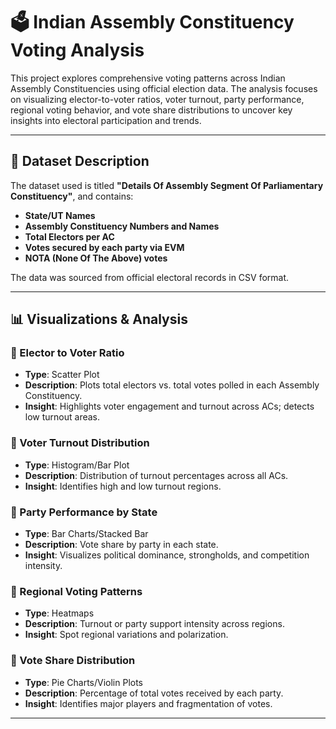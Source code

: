 # 🗳️ Indian Assembly Constituency Voting Analysis

This project explores comprehensive voting patterns across Indian Assembly Constituencies using official election data. The analysis focuses on visualizing elector-to-voter ratios, voter turnout, party performance, regional voting behavior, and vote share distributions to uncover key insights into electoral participation and trends.

---

## 📂 Dataset Description

The dataset used is titled **"Details Of Assembly Segment Of Parliamentary Constituency"**, and contains:
- **State/UT Names**
- **Assembly Constituency Numbers and Names**
- **Total Electors per AC**
- **Votes secured by each party via EVM**
- **NOTA (None Of The Above) votes**

The data was sourced from official electoral records in CSV format.

---

## 📊 Visualizations & Analysis

### 🔹 Elector to Voter Ratio
- **Type**: Scatter Plot
- **Description**: Plots total electors vs. total votes polled in each Assembly Constituency.
- **Insight**: Highlights voter engagement and turnout across ACs; detects low turnout areas.

### 🔹 Voter Turnout Distribution
- **Type**: Histogram/Bar Plot
- **Description**: Distribution of turnout percentages across all ACs.
- **Insight**: Identifies high and low turnout regions.

### 🔹 Party Performance by State
- **Type**: Bar Charts/Stacked Bar
- **Description**: Vote share by party in each state.
- **Insight**: Visualizes political dominance, strongholds, and competition intensity.

### 🔹 Regional Voting Patterns
- **Type**: Heatmaps
- **Description**: Turnout or party support intensity across regions.
- **Insight**: Spot regional variations and polarization.

### 🔹 Vote Share Distribution
- **Type**: Pie Charts/Violin Plots
- **Description**: Percentage of total votes received by each party.
- **Insight**: Identifies major players and fragmentation of votes.

---

